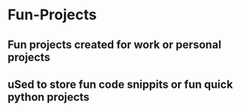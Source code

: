 # Fun-Projects

## Fun projects created for work or personal projects

## uSed to store fun code snippits or fun quick python projects
